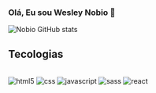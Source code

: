 ### Olá, Eu sou Wesley Nobio 🤙

![Nobio GitHub stats](https://github-readme-stats.vercel.app/api?username=wesleyNobio&show_icons=true&theme=merko)


## Tecologias 

<div style="display: inline_block"><br>
  <img aling="center" alt="html5" src="https://img.shields.io/badge/HTML5-E34F26?style=for-the-      badge&logo=html5&logoColor=white" />
  <img aling="center" alt="css" src="https://img.shields.io/badge/CSS3-1572B6?style=for-the-badge&logo=css3&logoColor=white" />
  <img aling="center" alt="javascript" src="https://img.shields.io/badge/JavaScript-323330?style=for-the-badge&logo=javascript&logoColor=F7DF1E" />
  <img aling="center" alt="sass" src="https://img.shields.io/badge/Sass-CC6699?style=for-the-badge&logo=sass&logoColor=white" />
  <img aling="center" alt="react" src="https://img.shields.io/badge/React-20232A?style=for-the-badge&logo=react&logoColor=61DAFB" />
</div>
